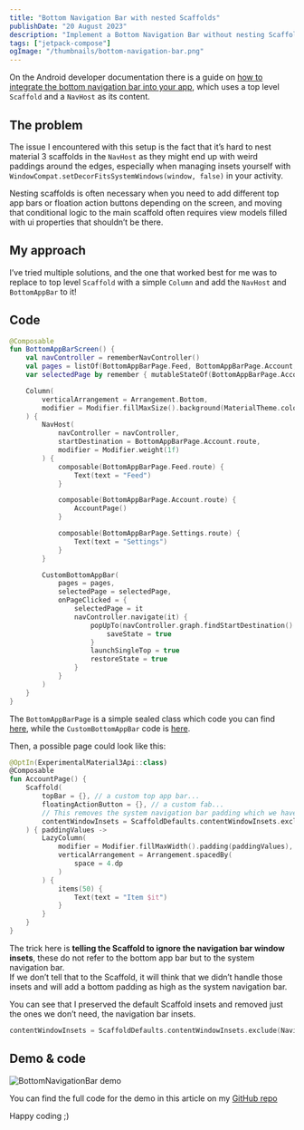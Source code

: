 ```yaml
---
title: "Bottom Navigation Bar with nested Scaffolds"
publishDate: "20 August 2023"
description: "Implement a Bottom Navigation Bar without nesting Scaffolds!"
tags: ["jetpack-compose"]
ogImage: "/thumbnails/bottom-navigation-bar.png"
---
```

On the Android developer documentation there is a guide on [how to integrate the bottom navigation bar into your app](https://developer.android.com/jetpack/compose/navigation#bottom-nav), which uses a top level `Scaffold` and a `NavHost` as its content.  

## The problem
The issue I encountered with this setup is the fact that it’s hard to nest material 3 scaffolds in the `NavHost` as they might end up with weird paddings around the edges, especially when managing insets yourself with `WindowCompat.setDecorFitsSystemWindows(window, false)` in your activity.  

Nesting scaffolds is often necessary when you need to add different top app bars or floation action buttons depending on the screen, and moving that conditional logic to the main scaffold often requires view models filled with ui properties that shouldn’t be there.  

## My approach
I’ve tried multiple solutions, and the one that worked best for me was to replace to top level `Scaffold` with a simple `Column` and add the `NavHost` and `BottomAppBar` to it!  

## Code
```kotlin
@Composable
fun BottomAppBarScreen() {
    val navController = rememberNavController()
    val pages = listOf(BottomAppBarPage.Feed, BottomAppBarPage.Account, BottomAppBarPage.Settings)
    var selectedPage by remember { mutableStateOf(BottomAppBarPage.Account.route) }

    Column(
        verticalArrangement = Arrangement.Bottom,
        modifier = Modifier.fillMaxSize().background(MaterialTheme.colorScheme.background)
    ) {
        NavHost(
            navController = navController,
            startDestination = BottomAppBarPage.Account.route,
            modifier = Modifier.weight(1f)
        ) {
            composable(BottomAppBarPage.Feed.route) {
                Text(text = "Feed")
            }

            composable(BottomAppBarPage.Account.route) {
                AccountPage()
            }

            composable(BottomAppBarPage.Settings.route) {
                Text(text = "Settings")
            }
        }

        CustomBottomAppBar(
            pages = pages,
            selectedPage = selectedPage,
            onPageClicked = {
                selectedPage = it
                navController.navigate(it) {
                    popUpTo(navController.graph.findStartDestination().id) {
                        saveState = true
                    }
                    launchSingleTop = true
                    restoreState = true
                }
            }
        )
    }
}
```

The `BottomAppBarPage` is a simple sealed class which code you can find [here](https://github.com/Giuliopime/jetpack-demos/blob/main/app/src/main/java/dev/giuliopime/jetpackdemos/demos/bottomAppBar/BottomAppBarPage.kt), while the `CustomBottomAppBar` code is [here](https://github.com/Giuliopime/jetpack-demos/blob/main/app/src/main/java/dev/giuliopime/jetpackdemos/demos/bottomAppBar/CustomBottomAppBar.kt).  

Then, a possible page could look like this:  
```kotlin
@OptIn(ExperimentalMaterial3Api::class)
@Composable
fun AccountPage() {
    Scaffold(
        topBar = {}, // a custom top app bar...
        floatingActionButton = {}, // a custom fab...
        // This removes the system navigation bar padding which we have already handled in the top level screen
        contentWindowInsets = ScaffoldDefaults.contentWindowInsets.exclude(NavigationBarDefaults.windowInsets)
    ) { paddingValues ->  
        LazyColumn(
            modifier = Modifier.fillMaxWidth().padding(paddingValues),
            verticalArrangement = Arrangement.spacedBy(
                space = 4.dp
            )
        ) {
            items(50) {
                Text(text = "Item $it")
            }
        }
    }
}
```

The trick here is **telling the Scaffold to ignore the navigation bar window insets**, these do not refer to the bottom app bar but to the system navigation bar.  
If we don’t tell that to the Scaffold, it will think that we didn’t handle those insets and will add a bottom padding as high as the system navigation bar.  

You can see that I preserved the default Scaffold insets and removed just the ones we don’t need, the navigation bar insets.  

```kotlin
contentWindowInsets = ScaffoldDefaults.contentWindowInsets.exclude(NavigationBarDefaults.windowInsets)
```

## Demo & code
![BottomNavigationBar demo](~/assets/jetpack-demos/bottom-navigation-bar.gif "BottomNavigationBar demo")  

You can find the full code for the demo in this article on my [GitHub repo](https://github.com/Giuliopime/jetpack-demos/tree/main)  

Happy coding ;)